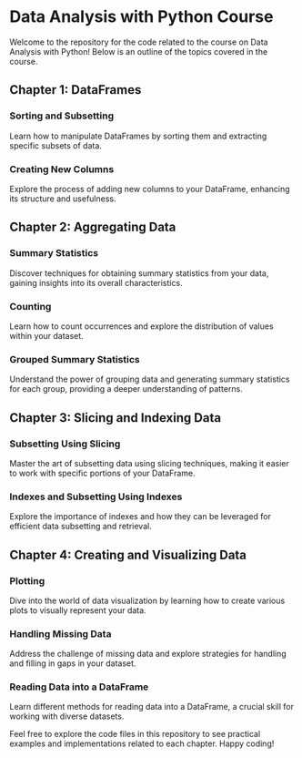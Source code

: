 # Data Analysis with Python Course

Welcome to the repository for the code related to the course on Data Analysis with Python! Below is an outline of the topics covered in the course.

## Chapter 1: DataFrames

### Sorting and Subsetting
Learn how to manipulate DataFrames by sorting them and extracting specific subsets of data.

### Creating New Columns
Explore the process of adding new columns to your DataFrame, enhancing its structure and usefulness.

## Chapter 2: Aggregating Data

### Summary Statistics
Discover techniques for obtaining summary statistics from your data, gaining insights into its overall characteristics.

### Counting
Learn how to count occurrences and explore the distribution of values within your dataset.

### Grouped Summary Statistics
Understand the power of grouping data and generating summary statistics for each group, providing a deeper understanding of patterns.

## Chapter 3: Slicing and Indexing Data

### Subsetting Using Slicing
Master the art of subsetting data using slicing techniques, making it easier to work with specific portions of your DataFrame.

### Indexes and Subsetting Using Indexes
Explore the importance of indexes and how they can be leveraged for efficient data subsetting and retrieval.

## Chapter 4: Creating and Visualizing Data

### Plotting
Dive into the world of data visualization by learning how to create various plots to visually represent your data.

### Handling Missing Data
Address the challenge of missing data and explore strategies for handling and filling in gaps in your dataset.

### Reading Data into a DataFrame
Learn different methods for reading data into a DataFrame, a crucial skill for working with diverse datasets.

Feel free to explore the code files in this repository to see practical examples and implementations related to each chapter. Happy coding!
